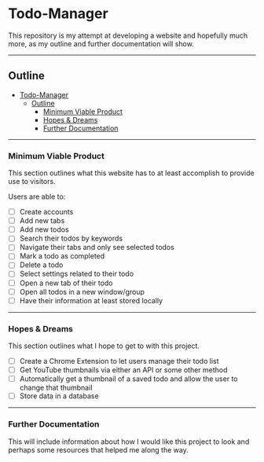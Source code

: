 # Todo-Manager
This repository is my attempt at developing a website and hopefully much more, as my outline and further documentation will show.

---
## Outline

- [Todo-Manager](#todo-manager)
	- [Outline](#outline)
		- [Minimum Viable Product](#minimum-viable-product)
		- [Hopes \& Dreams](#hopes--dreams)
		- [Further Documentation](#further-documentation)

---

### Minimum Viable Product
<div name="minimum-viable-product"/>

This section outlines what this website has to at least accomplish to provide use to visitors.

Users are able to:
- [ ] Create accounts
- [ ] Add new tabs
- [ ] Add new todos
- [ ] Search their todos by keywords
- [ ] Navigate their tabs and only see selected todos
- [ ] Mark a todo as completed
- [ ] Delete a todo
- [ ] Select settings related to their todo
- [ ] Open a new tab of their todo
- [ ] Open all todos in a new window/group
- [ ] Have their information at least stored locally

---

### Hopes & Dreams
<div name="hopes-dreams"/>

This section outlines what I hope to get to with this project.

- [ ] Create a Chrome Extension to let users manage their todo list
- [ ] Get YouTube thumbnails via either an API or some other method
- [ ] Automatically get a thumbnail of a saved todo and allow the user to change that thumbnail
- [ ] Store data in a database

---

### Further Documentation
<div name="documentation"/>

This will include information about how I would like this project to look and perhaps some resources that helped me along the way.